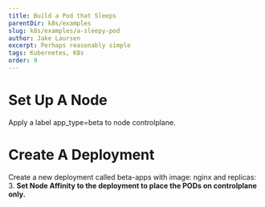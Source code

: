 ```yaml
---
title: Build a Pod that Sleeps
parentDir: k8s/examples
slug: k8s/examples/a-sleepy-pod
author: Jake Laursen
excerpt: Perhaps reasonably simple
tags: Kubernetes, K8s
order: 9
---
```


# Set Up A Node
Apply a label app_type=beta to node controlplane. 

# Create A Deployment
Create a new deployment called beta-apps with image: nginx and replicas: 3. 
**Set Node Affinity to the deployment to place the PODs on controlplane only.**  
